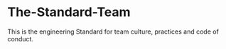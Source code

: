 # The-Standard-Team
This is the engineering Standard for team culture, practices and code of conduct.
